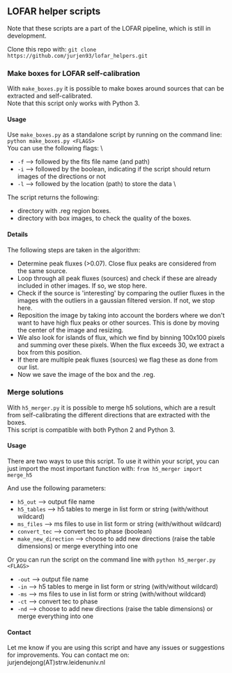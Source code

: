 ## LOFAR helper scripts

Note that these scripts are a part of the LOFAR pipeline, which is still in development.

Clone this repo with: ```git clone https://github.com/jurjen93/lofar_helpers.git```

### Make boxes for LOFAR self-calibration

With ```make_boxes.py``` it is possible to make boxes around sources that can be extracted and self-calibrated.\
Note that this script only works with Python 3.

#### Usage

Use ```make_boxes.py``` as a standalone script by running on the command line:\
```python make_boxes.py <FLAGS>``` \
You can use the following flags: \
* ```-f``` --> followed by the fits file name (and path)
* ```-i``` --> followed by the boolean, indicating if the script should return images of the directions or not
* ```-l``` --> followed by the location (path) to store the data \

The script returns the following:
* directory with .reg region boxes.
* directory with box images, to check the quality of the boxes.

#### Details
The following steps are taken in the algorithm:
* Determine peak fluxes (>0.07). Close flux peaks are considered from the same source.
* Loop through all peak fluxes (sources) and check if these are already included in other images. If so, we stop here.
* Check if the source is 'interesting' by comparing the outlier fluxes in the images with the outliers in a gaussian filtered version. If not, we stop here.
* Reposition the image by taking into account the borders where we don't want to have high flux peaks or other sources. This is done by moving the center of the image and resizing.
* We also look for islands of flux, which we find by binning 100x100 pixels and summing over these pixels. When the flux exceeds 30, we extract a box from this position.
* If there are multiple peak fluxes (sources) we flag these as done from our list.
* Now we save the image of the box and the .reg.

### Merge solutions

With ```h5_merger.py``` it is possible to merge h5 solutions, which are a result from self-calibrating the different directions that are extracted with the boxes.\
This script is compatible with both Python 2 and Python 3.

#### Usage

There are two ways to use this script. To use it within your script, you can
just import the most important function with:
```from h5_merger import merge_h5```

And use the following parameters:
* ```h5_out``` --> output file name
* ```h5_tables``` --> h5 tables to merge in list form or string (with/without wildcard)
* ```ms_files``` --> ms files to use in list form or string (with/without wildcard)
* ```convert_tec``` --> convert tec to phase (boolean)
* ```make_new_direction``` --> choose to add new directions (raise the table dimensions) or merge everything into one

Or you can run the script on the command line with
```python h5_merger.py <FLAGS>```
* ```-out``` --> output file name
* ```-in``` --> h5 tables to merge in list form or string (with/without wildcard)
* ```-ms``` --> ms files to use in list form or string (with/without wildcard)
* ```-ct``` --> convert tec to phase
* ```-nd``` --> choose to add new directions (raise the table dimensions) or merge everything into one

#### Contact
Let me know if you are using this script and have any issues or suggestions for improvements.
You can contact me on: jurjendejong(AT)strw.leidenuniv.nl
